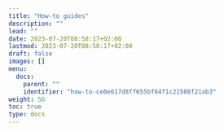 ```yaml
---
title: "How-to guides"
description: ""
lead: ""
date: 2023-07-20T08:58:17+02:00
lastmod: 2023-07-20T08:58:17+02:00
draft: false
images: []
menu:
  docs:
    parent: ""
    identifier: "how-to-ce0e617d8ff655bf64f1c21508f21ab3"
weight: 56
toc: true
type: docs
---
```

